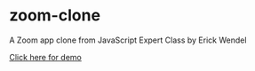 # zoom-clone

A Zoom app clone from JavaScript Expert Class by Erick Wendel

[Click here for demo](https://zoom-clone-do-branco.herokuapp.com/pages/home)
